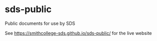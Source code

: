 sds-public
================

Public documents for use by SDS

See <https://smithcollege-sds.github.io/sds-public/> for the live website

